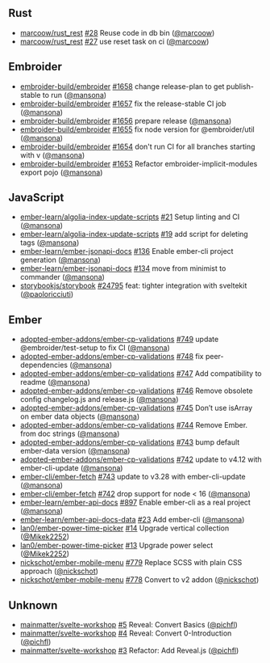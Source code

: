 ## Rust

- [marcoow/rust_rest] [#28](https://github.com/marcoow/rust_rest/pull/28) Reuse
  code in db bin ([@marcoow])
- [marcoow/rust_rest] [#27](https://github.com/marcoow/rust_rest/pull/27) use
  reset task on ci ([@marcoow])

## Embroider

- [embroider-build/embroider]
  [#1658](https://github.com/embroider-build/embroider/pull/1658) change
  release-plan to get publish-stable to run ([@mansona])
- [embroider-build/embroider]
  [#1657](https://github.com/embroider-build/embroider/pull/1657) fix the
  release-stable CI job ([@mansona])
- [embroider-build/embroider]
  [#1656](https://github.com/embroider-build/embroider/pull/1656) prepare
  release ([@mansona])
- [embroider-build/embroider]
  [#1655](https://github.com/embroider-build/embroider/pull/1655) fix node
  version for @embroider/util ([@mansona])
- [embroider-build/embroider]
  [#1654](https://github.com/embroider-build/embroider/pull/1654) don't run CI
  for all branches starting with v ([@mansona])
- [embroider-build/embroider]
  [#1653](https://github.com/embroider-build/embroider/pull/1653) Refactor
  embroider-implicit-modules export pojo ([@mansona])

## JavaScript

- [ember-learn/algolia-index-update-scripts]
  [#21](https://github.com/ember-learn/algolia-index-update-scripts/pull/21)
  Setup linting and CI ([@mansona])
- [ember-learn/algolia-index-update-scripts]
  [#19](https://github.com/ember-learn/algolia-index-update-scripts/pull/19) add
  script for deleting tags ([@mansona])
- [ember-learn/ember-jsonapi-docs]
  [#136](https://github.com/ember-learn/ember-jsonapi-docs/pull/136) Enable
  ember-cli project generation ([@mansona])
- [ember-learn/ember-jsonapi-docs]
  [#134](https://github.com/ember-learn/ember-jsonapi-docs/pull/134) move from
  minimist to commander ([@mansona])
- [storybookjs/storybook]
  [#24795](https://github.com/storybookjs/storybook/pull/24795) feat: tighter
  integration with sveltekit ([@paoloricciuti])

## Ember

- [adopted-ember-addons/ember-cp-validations]
  [#749](https://github.com/adopted-ember-addons/ember-cp-validations/pull/749)
  update @embroider/test-setup to fix CI ([@mansona])
- [adopted-ember-addons/ember-cp-validations]
  [#748](https://github.com/adopted-ember-addons/ember-cp-validations/pull/748)
  fix peer-dependencies ([@mansona])
- [adopted-ember-addons/ember-cp-validations]
  [#747](https://github.com/adopted-ember-addons/ember-cp-validations/pull/747)
  Add compatibility to readme ([@mansona])
- [adopted-ember-addons/ember-cp-validations]
  [#746](https://github.com/adopted-ember-addons/ember-cp-validations/pull/746)
  Remove obsolete config changelog.js and release.js ([@mansona])
- [adopted-ember-addons/ember-cp-validations]
  [#745](https://github.com/adopted-ember-addons/ember-cp-validations/pull/745)
  Don’t use isArray on ember data objects ([@mansona])
- [adopted-ember-addons/ember-cp-validations]
  [#744](https://github.com/adopted-ember-addons/ember-cp-validations/pull/744)
  Remove Ember. from doc strings ([@mansona])
- [adopted-ember-addons/ember-cp-validations]
  [#743](https://github.com/adopted-ember-addons/ember-cp-validations/pull/743)
  bump default ember-data version ([@mansona])
- [adopted-ember-addons/ember-cp-validations]
  [#742](https://github.com/adopted-ember-addons/ember-cp-validations/pull/742)
  update to v4.12 with ember-cli-update ([@mansona])
- [ember-cli/ember-fetch]
  [#743](https://github.com/ember-cli/ember-fetch/pull/743) update to v3.28 with
  ember-cli-update ([@mansona])
- [ember-cli/ember-fetch]
  [#742](https://github.com/ember-cli/ember-fetch/pull/742) drop support for
  node < 16 ([@mansona])
- [ember-learn/ember-api-docs]
  [#897](https://github.com/ember-learn/ember-api-docs/pull/897) Enable
  ember-cli as a real project ([@mansona])
- [ember-learn/ember-api-docs-data]
  [#23](https://github.com/ember-learn/ember-api-docs-data/pull/23) Add
  ember-cli ([@mansona])
- [lan0/ember-power-time-picker]
  [#14](https://github.com/lan0/ember-power-time-picker/pull/14) Upgrade
  vertical collection ([@Mikek2252])
- [lan0/ember-power-time-picker]
  [#13](https://github.com/lan0/ember-power-time-picker/pull/13) Upgrade power
  select ([@Mikek2252])
- [nickschot/ember-mobile-menu]
  [#779](https://github.com/nickschot/ember-mobile-menu/pull/779) Replace SCSS
  with plain CSS approach ([@nickschot])
- [nickschot/ember-mobile-menu]
  [#778](https://github.com/nickschot/ember-mobile-menu/pull/778) Convert to v2
  addon ([@nickschot])

## Unknown

- [mainmatter/svelte-workshop]
  [#5](https://github.com/mainmatter/svelte-workshop/pull/5) Reveal: Convert
  Basics ([@pichfl])
- [mainmatter/svelte-workshop]
  [#4](https://github.com/mainmatter/svelte-workshop/pull/4) Reveal: Convert
  0-Introduction ([@pichfl])
- [mainmatter/svelte-workshop]
  [#3](https://github.com/mainmatter/svelte-workshop/pull/3) Refactor: Add
  Reveal.js ([@pichfl])

[@mikek2252]: https://github.com/Mikek2252
[@mansona]: https://github.com/mansona
[@marcoow]: https://github.com/marcoow
[@nickschot]: https://github.com/nickschot
[@paoloricciuti]: https://github.com/paoloricciuti
[@pichfl]: https://github.com/pichfl
[adopted-ember-addons/ember-cp-validations]:
  https://github.com/adopted-ember-addons/ember-cp-validations
[ember-cli/ember-fetch]: https://github.com/ember-cli/ember-fetch
[ember-learn/algolia-index-update-scripts]:
  https://github.com/ember-learn/algolia-index-update-scripts
[ember-learn/ember-api-docs-data]:
  https://github.com/ember-learn/ember-api-docs-data
[ember-learn/ember-api-docs]: https://github.com/ember-learn/ember-api-docs
[ember-learn/ember-jsonapi-docs]:
  https://github.com/ember-learn/ember-jsonapi-docs
[embroider-build/embroider]: https://github.com/embroider-build/embroider
[lan0/ember-power-time-picker]: https://github.com/lan0/ember-power-time-picker
[mainmatter/svelte-workshop]: https://github.com/mainmatter/svelte-workshop
[marcoow/rust_rest]: https://github.com/marcoow/rust_rest
[nickschot/ember-mobile-menu]: https://github.com/nickschot/ember-mobile-menu
[storybookjs/storybook]: https://github.com/storybookjs/storybook
